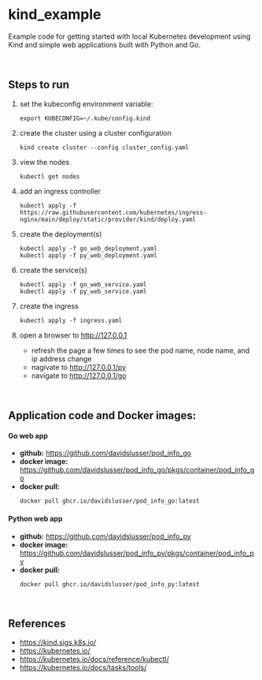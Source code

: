 # kind_example
Example code for getting started with local Kubernetes development using Kind and simple web applications built with Python and Go.

<br/>

## Steps to run

1. set the kubeconfig environment variable:

    ```shell
    export KUBECONFIG=~/.kube/config.kind
    ```

2. create the cluster using a cluster configuration

    ```shell
    kind create cluster --config cluster_config.yaml
    ```

3. view the nodes

    ```shell
    kubectl get nodes
    ```

4. add an ingress controller
    ```shell
    kubectl apply -f https://raw.githubusercontent.com/kubernetes/ingress-nginx/main/deploy/static/provider/kind/deploy.yaml
    ```

5. create the deployment(s)

    ```shell
    kubectl apply -f go_web_deployment.yaml
    kubectl apply -f py_web_deployment.yaml
    ```

6. create the service(s)

    ```shell
    kubectl apply -f go_web_service.yaml
    kubectl apply -f py_web_service.yaml
    ```

6. create the ingress

    ```shell
    kubectl apply -f ingress.yaml
    ```

7. open a browser to http://127.0.0.1
    - refresh the page a few times to see the pod name, node name, and ip address change
    - nagivate to http://127.0.0.1/py 
    - navigate to http://127.0.0.1/go

<br/>

## Application code and Docker images:
#### Go web app

* **github:** https://github.com/davidslusser/pod_info_go
* **docker image:** https://github.com/davidslusser/pod_info_go/pkgs/container/pod_info_go 
* **docker pull:** 
    ```shell 
    docker pull ghcr.io/davidslusser/pod_info_go:latest 
    ```

#### Python web app

* **github:** https://github.com/davidslusser/pod_info_py
* **docker image:** https://github.com/davidslusser/pod_info_py/pkgs/container/pod_info_py 
* **docker pull:** 
    ```shell 
    docker pull ghcr.io/davidslusser/pod_info_py:latest 
    ```

<br/>

## References
- https://kind.sigs.k8s.io/
- https://kubernetes.io/
- https://kubernetes.io/docs/reference/kubectl/
- https://kubernetes.io/docs/tasks/tools/
